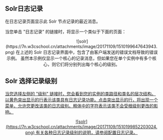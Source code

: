 ## Solr日志记录 
<div class="content-intro view-box ">在日志记录页面显示此 Solr 节点记录的最近消息。
      
  
当您单击 "日志记录" 的链接时，将显示一个类似于下面的页面：  
<p style="text-align: center; "> ![solr](https://7n.w3cschool.cn/attachments/image/20171109/1510199647643943.png)  
在上述的 Solr 日志记录界面中，包含了由客户端发送的错误文档导致的错误示例。  
虽然本示例仅显示一个核心的记录消息，但如果您在单个实例中有多个核心，则它们将分别列出每个核心的级别。  

## Solr 选择记录级别<a href="http://lucene.apache.org/solr/guide/7_0/logging.html#selecting-a-logging-level"/>

当您选择左侧的 "级别" 链接时，您会看到您的实例的类路径和类名的层次结构。以黄色突出显示的行表示该类具有日志记录功能。点击突出显示的行，将出现一个菜单，允许您更改该类的日志级别。粗体中的字符表示该类不会受根级别更改的影响。  
  
<p style="text-align: center; ">![solr](https://7n.w3cschool.cn/attachments/image/20171109/1510199852203024.png)  
有关各种日志记录级别的说明，请参阅配置日志记录。  
